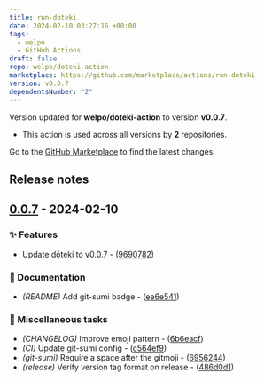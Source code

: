 ```yaml
---
title: run-doteki
date: 2024-02-10 03:27:16 +00:00
tags:
  - welpo
  - GitHub Actions
draft: false
repo: welpo/doteki-action
marketplace: https://github.com/marketplace/actions/run-doteki
version: v0.0.7
dependentsNumber: "2"
---
```



Version updated for **welpo/doteki-action** to version **v0.0.7**.
- This action is used across all versions by **2** repositories.

Go to the [GitHub Marketplace](https://github.com/marketplace/actions/run-doteki) to find the latest changes.

## Release notes

## [0.0.7](https://github.com/welpo/doteki-action/compare/v0.0.3..v0.0.7) - 2024-02-10

### ✨ Features

- Update dōteki to v0.0.7 - ([9690782](https://github.com/welpo/doteki-action/commit/96907820cb3637ef9cf92e509b21d258b8fd638d))

### 📝 Documentation

- *(README)* Add git-sumi badge - ([ee6e541](https://github.com/welpo/doteki-action/commit/ee6e54162e3838c35fda925cfcaeaa679b424fba))

### 🔧 Miscellaneous tasks

- *(CHANGELOG)* Improve emoji pattern - ([6b6eacf](https://github.com/welpo/doteki-action/commit/6b6eacfa64e27c844329ac314612a3e7a8b58468))
- *(CI)* Update git-sumi config - ([c564ef9](https://github.com/welpo/doteki-action/commit/c564ef93514f130dd481ce28903e0395da17d0bd))
- *(git-sumi)* Require a space after the gitmoji - ([6956244](https://github.com/welpo/doteki-action/commit/6956244a9ae0308b8b49ca7ff8cc29bb6ebdc858))
- *(release)* Verify version tag format on release - ([486d0d1](https://github.com/welpo/doteki-action/commit/486d0d17318658c06361c867cdb37b89122d8919))

